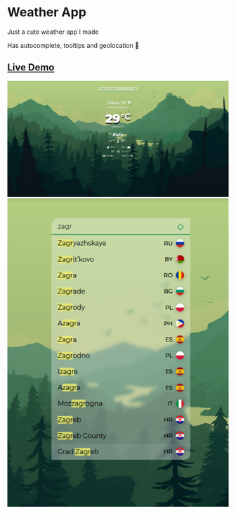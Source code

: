 # Weather App

Just a cute weather app I made

Has autocomplete, tooltips and geolocation 🤗

## [Live Demo](https://mat2ja.github.io/wetter/)

<img src='img/screenshot.png'>
<img src='img/screenshot3.png'>
